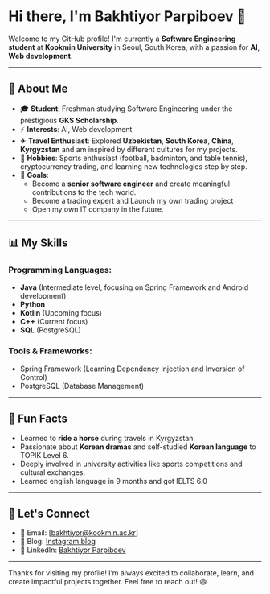 # Hi there, I'm Bakhtiyor Parpiboev 👋

Welcome to my GitHub profile! I'm currently a **Software Engineering student** at **Kookmin University** in Seoul, South Korea, with a passion for **AI**, **Web development**.

---

## 🚀 About Me
- 🎓 **Student**: Freshman studying Software Engineering under the prestigious **GKS Scholarship**.
- ⚡ **Interests**: AI, Web development
- ✈ **Travel Enthusiast**: Explored **Uzbekistan**, **South Korea**, **China**, **Kyrgyzstan** and am inspired by different cultures for my projects.
- 🚨 **Hobbies**: Sports enthusiast (football, badminton, and table tennis), cryptocurrency trading, and learning new technologies step by step.
- 🔮 **Goals**:
  - Become a **senior software engineer** and create meaningful contributions to the tech world.
  - Become a trading expert and Launch my own trading project
  - Open my own IT company in the future.

---

## 📊 My Skills
### Programming Languages:
- **Java** (Intermediate level, focusing on Spring Framework and Android development)
- **Python**
- **Kotlin** (Upcoming focus)
- **C++** (Current focus)
- **SQL** (PostgreSQL)

### Tools & Frameworks:
- Spring Framework (Learning Dependency Injection and Inversion of Control)
- PostgreSQL (Database Management)

---

## 🔬 Fun Facts
- Learned to **ride a horse** during travels in Kyrgyzstan.
- Passionate about **Korean dramas** and self-studied **Korean language** to TOPIK Level 6.
- Deeply involved in university activities like sports competitions and cultural exchanges.
- Learned english language in 9 months and got IELTS 6.0

---

## 🔧 Let's Connect
- 📧 Email: [bakhtiyor@kookmin.ac.kr]
- 📝 Blog: [Instagram blog](https://www.instagram.com/bakhtiyor.p/)
- 👤 LinkedIn: [Bakhtiyor Parpiboev](https://www.linkedin.com/in/bakhtiyor-parpiboev-2b4849326/)

---

Thanks for visiting my profile! I’m always excited to collaborate, learn, and create impactful projects together. Feel free to reach out! 😄
